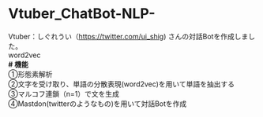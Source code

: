 # Vtuber_ChatBot-NLP-
Vtuber：しぐれうい（https://twitter.com/ui_shig) さんの対話Botを作成しました。<Br>
word2vec<Br>
**# 機能<Br>**
①形態素解析<Br>
②文字を受け取り、単語の分散表現(word2vec)を用いて単語を抽出する<Br>
③マルコフ連鎖（n=1）で文を生成<Br>
④Mastdon(twitterのようなもの)を用いて対話Botを作成<Br>
